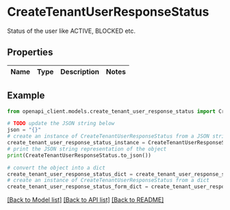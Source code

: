 # CreateTenantUserResponseStatus

Status of the user like ACTIVE, BLOCKED etc.

## Properties

Name | Type | Description | Notes
------------ | ------------- | ------------- | -------------

## Example

```python
from openapi_client.models.create_tenant_user_response_status import CreateTenantUserResponseStatus

# TODO update the JSON string below
json = "{}"
# create an instance of CreateTenantUserResponseStatus from a JSON string
create_tenant_user_response_status_instance = CreateTenantUserResponseStatus.from_json(json)
# print the JSON string representation of the object
print(CreateTenantUserResponseStatus.to_json())

# convert the object into a dict
create_tenant_user_response_status_dict = create_tenant_user_response_status_instance.to_dict()
# create an instance of CreateTenantUserResponseStatus from a dict
create_tenant_user_response_status_form_dict = create_tenant_user_response_status.from_dict(create_tenant_user_response_status_dict)
```
[[Back to Model list]](../README.md#documentation-for-models) [[Back to API list]](../README.md#documentation-for-api-endpoints) [[Back to README]](../README.md)


